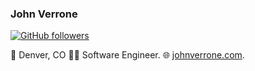 ### John Verrone

<a href="https://github.com/johnverrone?tab=followers">
  <img alt="GitHub followers" src="https://img.shields.io/github/followers/johnverrone?color=green&logo=github">
</a>

📍 Denver, CO
👨‍💻 Software Engineer.
🌐 [johnverrone.com](https://www.johnverrone.com).
